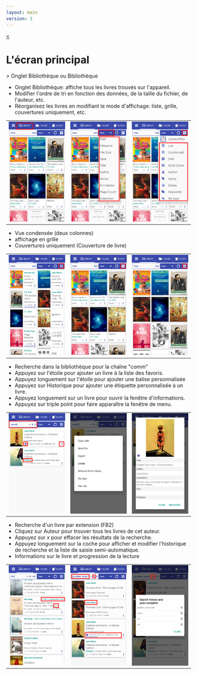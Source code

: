 ```yaml
---
layout: main
version: 3
---
```

[<](/wiki/faq)

# L'écran principal

&gt; Onglet Bibliothèque ou Bibliothèque

* Onglet Bibliothèque: affiche tous les livres trouvés sur l'appareil.
* Modifier l'ordre de tri en fonction des données, de la taille du fichier, de l'auteur, etc.
* Réorganisez les livres en modifiant le mode d'affichage: liste, grille, couvertures uniquement, etc.

||||
|-|-|-|
|![](1.png)|![](2.png)|![](3.png)|


* Vue condensée (deux colonnes)
* affichage en grille
* Couvertures uniquement (Couverture de livre)

||||
|-|-|-|
|![](4.png)|![](5.png)|![](6.png)|


* Recherche dans la bibliothèque pour la chaîne &quot;comm&quot;
* Appuyez sur l'étoile pour ajouter un livre à la liste des favoris.
* Appuyez longuement sur l'étoile pour ajouter une balise personnalisée
* Appuyez sur Historique pour ajouter une étiquette personnalisée à un livre.
* Appuyez longuement sur un livre pour ouvrir la fenêtre d'informations.
* Appuyez sur triple point pour faire apparaître la fenêtre de menu.

||||
|-|-|-|
|![](7.png)|![](8.png)|![](9.png)|

* Recherche d'un livre par extension (FB2)
* Cliquez sur Auteur pour trouver tous les livres de cet auteur.
* Appuyez sur _x_ pour effacer les résultats de la recherche.
* Appuyez longuement sur la coche pour afficher et modifier l'historique de recherche et la liste de saisie semi-automatique.
* Informations sur le livre et progression de la lecture

||||
|-|-|-|
|![](10.png)|![](11.png)|![](12.png)|

